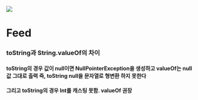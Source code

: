 <img src="https://user-images.githubusercontent.com/104501394/229330934-e1ee3c18-b1be-4aaf-baf1-23d62041db7c.png"></img>

# Feed
### toString과 String.valueOf의 차이
#### toString의 경우 값이 null이면 NullPointerException을 생성하고 valueOf는 null값 그대로 출력 즉, toString null을 문자열로 형변환 하지 못한다
#### 그리고 toString의 경우 Int를 캐스팅 못함. valueOf 권장
